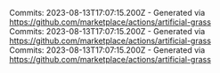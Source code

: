 Commits: 2023-08-13T17:07:15.200Z - Generated via https://github.com/marketplace/actions/artificial-grass
<br>
Commits: 2023-08-13T17:07:15.200Z - Generated via https://github.com/marketplace/actions/artificial-grass
<br>
Commits: 2023-08-13T17:07:15.200Z - Generated via https://github.com/marketplace/actions/artificial-grass
<br>
